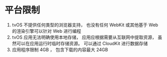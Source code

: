 # 平台限制 

1. tvOS 不提供任何类型的浏览器支持， 也没有任何 WebKit 或其他基于 Web 的渲染引擎可以针对 Web 进行编程  
2. tvOS 应用无法明确使用本地存储， 应用应根据需要从互联网中提取资源， 虽然可以在应用运行时临时存储资源。 可以通过 CloudKit 进行数据存储 
3. 应用程序限制 4GB ， 包含下载的内容最大  24GB 








